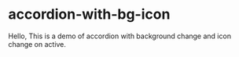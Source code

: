 # accordion-with-bg-icon
Hello, This is a demo of accordion with background change and icon change on active.
